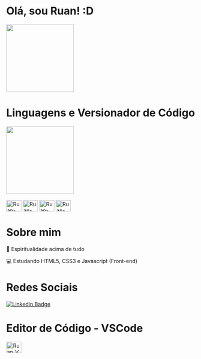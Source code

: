 # Olá, sou Ruan! :D

<a href="https://github.com/RSG27/github-readme-stats">
  <img  height="180em" align="center" src="https://github-readme-stats.vercel.app/api?username=RSG27&show_icons=true&theme=algolia" />
</a>

# Linguagens e Versionador de Código
<div>
<a href="https://github.com/RSG27/convoychat">
  <img height="180em" align="center" src="https://github-readme-stats.vercel.app/api/top-langs/?username=RSG27&layout=compact&theme=algolia" />
</a>
</div>
</br>

<div style: "display: inline-block;">
<img align="center" alt="Ruan-HTML" height="30" width="40" src="https://cdn.jsdelivr.net/gh/devicons/devicon/icons/html5/html5-original.svg" />
<img align="center" alt="Ruan-CSS" height="30" width="40" src="https://cdn.jsdelivr.net/gh/devicons/devicon/icons/css3/css3-original.svg" />
<img align="center" alt="Ruan-CSS" height="30" width="40" src="https://cdn.jsdelivr.net/gh/devicons/devicon/icons/javascript/javascript-plain.svg" />
<img align="center" alt="Ruan-CSS" height="30" width="40" src="https://cdn.jsdelivr.net/gh/devicons/devicon/icons/git/git-original.svg" />
</div>


# Sobre mim

🙏 Espiritualidade acima de tudo

💻 Estudando HTML5, CSS3 e Javascript (Front-end)
<br>

# Redes Sociais

[![Linkedin Badge](https://img.shields.io/badge/-LinkedIn-blue?style=flat-square&logo=Linkedin&logoColor=white&link=https://www.linkedin.com/in/ruan-silva-gaspar-a13a89226/)](https://www.linkedin.com/in/ruan-silva-gaspar-a13a89226/)

# Editor de Código - VSCode

<img height="30" width="40" src="https://cdn.jsdelivr.net/gh/devicons/devicon/icons/vscode/vscode-original.svg" alt="Ruan_VSCode" />
